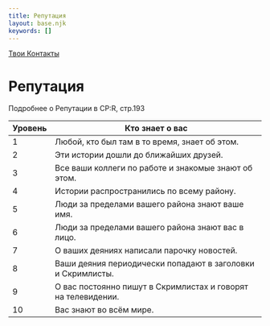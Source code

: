 ```yaml
---
title: Репутация
layout: base.njk
keywords: []
---
```

<a href="{{ '/contacts/' | url }}" class="return-link">Твои Контакты</a>
# Репутация

Подробнее о Репутации в CP:R, стр.193

| Уровень | Кто знает о вас                                               |
|---------|---------------------------------------------------------------|
| 1       | Любой, кто был там в то время, знает об этом.                 |
| 2       | Эти истории дошли до ближайших друзей.                        |
| 3       | Все ваши коллеги по работе и знакомые знают об этом.          |
| 4       | Истории распространились по всему району.                     |
| 5       | Люди за пределами вашего района знают ваше имя.               |
| 6       | Люди за пределами вашего района знают вас в лицо.             |
| 7       | О ваших деяниях написали парочку новостей.                    |
| 8       | Ваши деяния периодически попадают в заголовки и Скримлисты.   |
| 9       | О вас постоянно пишут в Скримлистах и говорят на телевидении. |
| 10      | Вас знают во всём мире.                                       |
